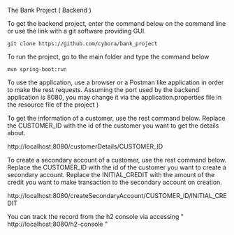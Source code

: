 The Bank Project ( Backend )

To get the backend project, enter the command below on the command line or use the link with a git software providing GUI.

	git clone https://github.com/cybora/bank_project


To run the project, go to the main folder and type the command below

	mvn spring-boot:run

To use the application, use a browser or a Postman like application in order to make the rest requests.
Assuming the port used by the backend application is 8080, you may change it via the application.properties file in the resource file of the project )

To get the information of a customer, use the rest command below.
Replace the CUSTOMER_ID with the id of the customer you want to get the details about. 

http://localhost:8080/customerDetails/CUSTOMER_ID

To create a secondary account of a customer, use the rest command below.
Replace the CUSTOMER_ID with the id of the customer you want to create a secondary account.
Replace the INITIAL_CREDIT with the amount of the credit you want to make transaction to the secondary account on creation.

http://localhost:8080/createSecondaryAccount/CUSTOMER_ID/INITIAL_CREDIT

You can track the record from the h2 console via accessing " http://localhost:8080/h2-console "
